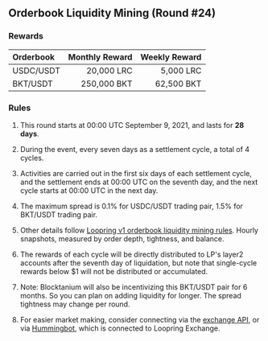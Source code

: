 ## Orderbook Liquidity Mining (Round #24)


### Rewards

| **Orderbook** | **Monthly Reward** | **Weekly Reward** |
| :--- | ---: | ---: |
| USDC/USDT | 20,000 LRC| 5,000 LRC|
| BKT/USDT | 250,000 BKT| 62,500 BKT|



### Rules

1) This round starts at 00:00 UTC September 9, 2021, and lasts for **28 days**.

2) During the event, every seven days as a settlement cycle, a total of 4 cycles.

3) Activities are carried out in the first six days of each settlement cycle, and the settlement ends at 00:00 UTC on the seventh day, and the next cycle starts at 00:00 UTC in the next day.

4) The maximum spread is 0.1% for USDC/USDT trading pair,  1.5% for BKT/USDT trading pair.

5) Other details follow [Loopring v1 orderbook liquidity mining rules](https://medium.loopring.io/loopring-exchange-liquidity-mining-competition-748917b277e6). Hourly snapshots, measured by order depth, tightness, and balance.

6) The rewards of each cycle will be directly distributed to LP's layer2 accounts after the seventh day of liquidation, but note that single-cycle rewards below $1 will not be distributed or accumulated.

7) Note: Blocktanium will also be incentivizing this BKT/USDT pair for 6 months. So you can plan on adding liquidity for longer. The spread tightness may change per round.

8) For easier market making, consider connecting via the [exchange API](https://docs.loopring.io/en/), or via [Hummingbot](https://docs.hummingbot.io/exchange-connectors/loopring/), which is connected to Loopring Exchange.
